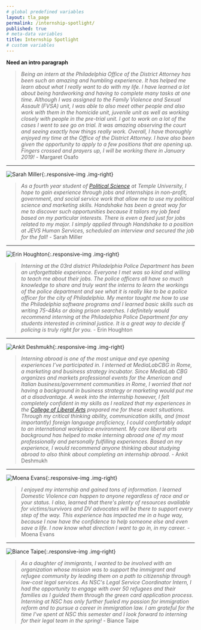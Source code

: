 ```yaml
---
# global predefined variables
layout: tla_page
permalink: /internship-spotlight/
published: true
# meta-data variables
title: Internship Spotlight
# custom variables
---
```

**Need an intro paragraph**

> _Being an intern at the Philadelphia Office of the District Attorney has been such an amazing and humbling experience. It has helped me learn about what I really want to do with my life. I have learned a lot about being hardworking and having to complete many tasks at one time. Although I was assigned to the Family Violence and Sexual Assault (FVSA) unit, I was able to also meet other people and also work with them in the homicide unit, juvenile unit as well as working closely with people in the pre-trial unit. I got to work on a lot of the cases I went to see go on trial. It was amazing observing the court and seeing exactly how things really work. Overall, I have thoroughly enjoyed my time at the Office of the District Attorney. I have also been given the opportunity to apply to a few positions that are opening up. Fingers crossed and prayers up, I will be working there in January 2019!_ - Margaret Osafo

___

![Sarah Miller]({{site.baseurl}}/media/resized_sarahmiller.jpg){:.responsive-img .img-right}
> _As a fourth year student of [Political Science](https://www.cla.temple.edu/political-science/) at Temple University, I hope to gain experience through jobs and internships in non-profit, government, and social service work that allow me to use my political science and marketing skills. Handshake has been a great way for me to discover such opportunities because it tailors my job feed based on my particular interests. There is even a feed just for jobs related to my major. I simply applied through Handshake to a position at JEVS Human Services, scheduled an interview and secured the job for the fall!_ - Sarah Miller

___

![Erin Houghton]({{site.baseurl}}/media/resized_erinhoughton.jpg){:.responsive-img .img-right}
> _Interning at the 03rd district Philadelphia Police Department has been an unforgettable experience. Everyone I met was so kind and willing to teach me about their jobs. The police officers all have so much knowledge to share and truly want the interns to learn the workings of the police department and see what it is really like to be a police officer for the city of Philadelphia. My mentor taught me how to use the Philadelphia software programs and I learned basic skills such as writing 75-48As or doing prison searches. I definitely would recommend interning at the Philadelphia Police Department for any students interested in criminal justice. It is a great way to decide if policing is truly right for you._ - Erin Houghton

___

![Ankit Deshmukh]({{site.baseurl}}/media/resized_ankitdeshmukh.jpg){:.responsive-img .img-right}
> _Interning abroad is one of the most unique and eye opening experiences I’ve participated in. I interned at MediaLabCBG in Rome, a marketing and business strategy incubator. Since MediaLab CBG organizes and markets professional events for the American and Italian business/government communities in Rome, I worried that not having a background in business strategy or marketing would put me at a disadvantage. A week into the internship however, I felt completely confident in my skills as I realized that my experiences in the [College of Liberal Arts](https://liberalarts.temple.edu/) prepared me for these exact situations. Through my critical thinking ability, communication skills, and (most importantly) foreign language proficiency, I could comfortably adapt to an international workplace environment. My core liberal arts background has helped to make interning abroad one of my most professionally and personally fulfilling experiences. Based on my experience, I would recommend anyone thinking about studying abroad to also think about completing an internship abroad._ - Ankit Deshmukh

___

![Moena Evans]({{site.baseurl}}/media/resized2_moenaevans.jpg){:.responsive-img .img-right}
> _I enjoyed my internship and gained tons of information. I learned Domestic Violence can happen to anyone regardless of race and or your status. I also, learned that there's plenty of resources available for victims/survivors and DV advocates will be there to support every step of the way. This experience has impacted me in a huge way, because I now have the confidence to help someone else and even save a life. I now know what direction I want to go in, in my career._ - Moena Evans


___

![Biance Taipe]({{site.baseurl}}/media/resized_biancetaipe.jpg){:.responsive-img .img-right}
> _As a daughter of immigrants, I wanted to be involved with an organization whose mission was to support the immigrant and refugee community by leading them on a path to citizenship through low-cost legal services. As NSC's Legal Service Coordinator Intern, I had the opportunity to engage with over 50 refugees and their families as I guided them through the green card application process. Interning at NSC has only further fueled my passion for immigration reform and to pursue a career in immigration law. I am grateful for the time I've spent at NSC this semester and I look forward to interning for their legal team in the spring!_ - Biance Taipe
